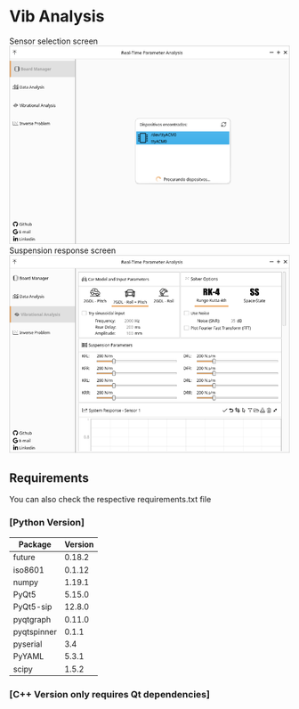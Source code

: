 # Vib Analysis
Sensor selection screen
![Screen_1](https://raw.githubusercontent.com/dferrazc/IPRJ/master/TCC/TCC_Vib_Analysis/Vib_Screen_1.png)
Suspension response screen
![Screen_2](https://raw.githubusercontent.com/dferrazc/IPRJ/master/TCC/TCC_Vib_Analysis/Vib_Screen_2.png)
## Requirements

You can also check the respective requirements.txt file
### [Python Version]
|   Package | Version|
|-----------|--------|
|future     | 0.18.2 |
|iso8601    | 0.1.12 |
|numpy      | 1.19.1 |
|PyQt5      | 5.15.0 |
|PyQt5-sip  | 12.8.0 |
|pyqtgraph  | 0.11.0 |
|pyqtspinner| 0.1.1  |
|pyserial   | 3.4    |
|PyYAML     | 5.3.1  |
|scipy      | 1.5.2  |


### [C++ Version only requires Qt dependencies]

